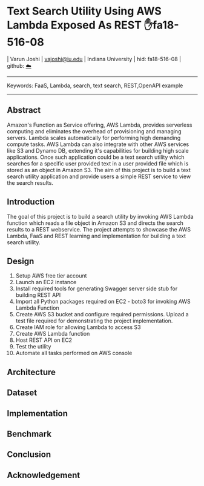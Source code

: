 # Text Search Utility Using AWS Lambda Exposed As REST :hand:fa18-516-08

| Varun Joshi | vajoshi@iu.edu | Indiana University | hid: fa18-516-08 | github:
[:cloud:](https://github.com/cloudmesh-community/fa18-516-08/blob/master/project-paper/report.md)

---

Keywords: FaaS, Lambda, search, text search, REST,OpenAPI example

---

## Abstract

Amazon's Function as Service offering, AWS Lambda, provides serverless computing and eliminates the overhead of provisioning and managing servers. Lambda scales automatically for performing high demanding compute tasks.
AWS Lambda can also integrate with other AWS services like S3 and Dynamo DB, extending it's capabilities for building high scale applications. Once such application could be a text search utility which searches for a specific user provided text  in a user provided file which is stored as an object in Amazon S3. The aim of this project is to build a text search utility application and provide users a simple REST service to view the search results.

## Introduction

The goal of this project is to build a search utility by invoking AWS Lambda function which reads a file object in Amazon S3 and directs the search results to a REST webservice. The project attempts to showcase the AWS Lambda, FaaS and REST learning and implementation for building a text search utility.

## Design

1. Setup AWS free tier account
2. Launch an EC2 instance
3. Install required tools for generating Swagger server side stub for building REST API
4. Import all Python packages required on EC2 - boto3 for invoking AWS Lambda Function
5. Create AWS S3 bucket and configure required permissions. Upload a test file required for demonstrating the project implementation.
6. Create IAM role for allowing Lambda to access S3
6. Create AWS Lambda function
7. Host REST API on EC2
8. Test the utility
9. Automate all tasks performed on AWS console


## Architecture

## Dataset

## Implementation

## Benchmark

## Conclusion

## Acknowledgement
